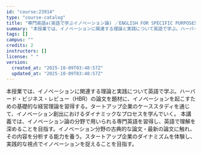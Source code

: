 ```yaml
---
id: "course:23914"
type: "course-catalog"
title: "専門英語a(英語で学ぶイノベーション論) ／ENGLISH FOR SPECIFIC PURPOSES(A)"
summary: "本授業では、イノベーションに関連する理論と実践について英語で学ぶ。ハーバード・ビジネス・レビュー（HBR）の論文を題材に、イノベーションを起こすための基礎的な経営理論を習得する。タートアップ企業のケーススタディを通じて、イノベーション創出に…"
tags: []
campus: ""
credits: 2
instructors: []
license: " "
version:
  created_at: "2025-10-09T03:48:57Z"
  updated_at: "2025-10-09T03:48:57Z"
---
```


本授業では、イノベーションに関連する理論と実践について英語で学ぶ。ハーバード・ビジネス・レビュー（HBR）の論文を題材に、イノベーションを起こすための基礎的な経営理論を習得する。タートアップ企業のケーススタディを通じて、イノベーション創出におけるダイナミックなプロセスを学んでいく。 本講義では、イノベーション論の分野で用いられる専門英語を習得し、英語で理解を深めることを目指す。イノベーション分野の古典的な論文・最新の論文に触れ、その内容を分析する能力を養う。スタートアップ企業のダイナミズムを体験し、実践的な視点でイノベーションを捉えることを目指す。
